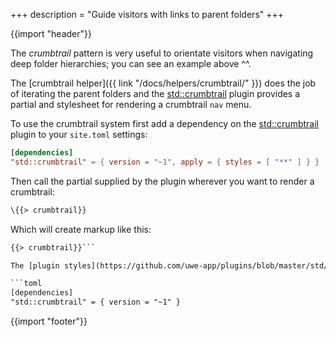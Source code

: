 +++
description = "Guide visitors with links to parent folders"
+++

{{import "header"}}

The *crumbtrail* pattern is very useful to orientate visitors when navigating deep folder hierarchies; you can see an example above ^^.

The [crumbtrail helper]({{ link "/docs/helpers/crumbtrail/" }}) does the job of iterating the parent folders and the [std::crumbtrail][] plugin provides a partial and stylesheet for rendering a crumbtrail `nav` menu.

To use the crumbtrail system first add a dependency on the [std::crumbtrail][] plugin to your `site.toml` settings:

```toml
[dependencies]
"std::crumbtrail" = { version = "~1", apply = { styles = [ "**" ] } }
```

Then call the partial supplied by the plugin wherever you want to render a crumbtrail:

```handlebars
\{{> crumbtrail}}
```

Which will create markup like this:

```html
{{> crumbtrail}}```

The [plugin styles](https://github.com/uwe-app/plugins/blob/master/std/crumbtrail/styles/crumbtrail.css) are trivial so you may prefer to copy them into your stylesheet. If you do that change the dependency so you do not apply the plugin styles; it should look like this:

```toml
[dependencies]
"std::crumbtrail" = { version = "~1" }
```

{{import "footer"}}

[std::crumbtrail]: https://github.com/uwe-app/plugins/tree/master/std/crumbtrail

